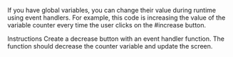 If you have global variables, you can change their value during runtime using event handlers. For example, this code is increasing the value of the variable counter every time the user clicks on the #increase button.

Instructions
Create a decrease button with an event handler function. The function should decrease the counter variable and update the screen.